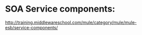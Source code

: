 SOA Service components:
=======================
http://training.middlewareschool.com/mule/category/mule/mule-esb/service-components/
